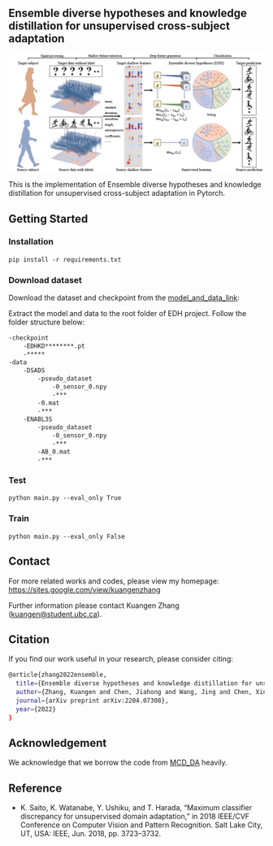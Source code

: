 ## Ensemble diverse hypotheses and knowledge distillation for unsupervised cross-subject adaptation

<img src='./overview.png' width=800>

This is the implementation of Ensemble diverse hypotheses and knowledge distillation for unsupervised cross-subject adaptation in Pytorch.

## Getting Started
### Installation
```
pip install -r requirements.txt
```

### Download dataset
Download the dataset and checkpoint from the [model_and_data_link](https://1drv.ms/u/s!AsabHXP6_OvSg_0mH-8h7FC97kcyqQ?e=Wq57XW):

Extract the model and data to the root folder of EDH project. Follow the folder structure below:
```
-checkpoint
    -EDHKD********.pt
    -*****
-data
    -DSADS
        -pseudo_dataset
            -0_sensor_0.npy
            -***
        -0.mat
        -***
    -ENABL3S
        -pseudo_dataset
            -0_sensor_0.npy
            -***
        -AB_0.mat
        -***
```

### Test
```
python main.py --eval_only True
```

### Train
```
python main.py --eval_only False
```

## Contact

For more related works and codes, please view my homepage: https://sites.google.com/view/kuangenzhang

Further information please contact Kuangen Zhang (kuangen@student.ubc.ca).

## Citation
If you find our work useful in your research, please consider citing:
```bash
@article{zhang2022ensemble,
  title={Ensemble diverse hypotheses and knowledge distillation for unsupervised cross-subject adaptation},
  author={Zhang, Kuangen and Chen, Jiahong and Wang, Jing and Chen, Xinxing and Leng, Yuquan and de Silva, Clarence W and Fu, Chenglong},
  journal={arXiv preprint arXiv:2204.07308},
  year={2022}
}
```

## Acknowledgement
We acknowledge that we borrow the code from [MCD_DA](https://github.com/mil-tokyo/MCD_DA) heavily. 

## Reference
*  K. Saito, K. Watanabe, Y. Ushiku, and T. Harada, “Maximum classifier
discrepancy for unsupervised domain adaptation,” in 2018 IEEE/CVF
Conference on Computer Vision and Pattern Recognition. Salt Lake
City, UT, USA: IEEE, Jun. 2018, pp. 3723–3732.
